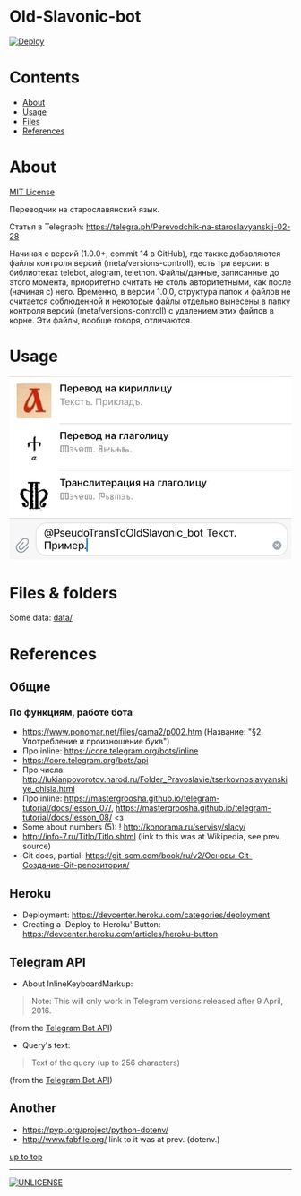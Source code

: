 <a id="top"></a>

# Old-Slavonic-bot

<!-- only at public GitHub repository: -->
[![Deploy](https://www.herokucdn.com/deploy/button.svg)](https://heroku.com/deploy) 

<!-- [![Deploy](https://www.herokucdn.com/deploy/button.svg)](https://heroku.com/deploy?template=https://github.com/1-1-1-1-1-1-1-1/Old-Slavonic-bot) -->

# Contents
 + [About](#about)
 + [Usage](#usage)
 + [Files](#files)
 + [References](#references)

# About
<a id="about"></a>
[MIT License](LICENSE)

Переводчик на старославянский язык.

Статья в Telegraph:
https://telegra.ph/Perevodchik-na-staroslavyanskij-02-28

Начиная с версий (1.0.0+, commit 14 в GitHub), где также добавляются файлы контроля версий (meta/versions-controll), есть три версии: в библиотеках telebot, aiogram, telethon. Файлы/данные, записанные до этого момента, приоритетно считать не столь авторитетными, как после (начиная с) него.  Временно, в версии 1.0.0, структура папок и файлов не считается соблюденной и некоторые файлы отдельно вынесены в папку контроля версий (meta/versions-controll) с удалением этих файлов в корне. Эти файлы, вообще говоря, отличаются.

# Usage
<a id="usage"></a>
![Пример перевода слова](meta/media/usage-trans.jpg)

# Files & folders
<a id="files"></a>
Some data: [data/](data/)

# References
<a id="references"></a>

Общие
-----

### По функциям, работе бота

 * https://www.ponomar.net/files/gama2/p002.htm (Название: "§2. Употребление и произношение букв")
 * Про inline: https://core.telegram.org/bots/inline
 * https://core.telegram.org/bots/api
 * Про числа: http://lukianpovorotov.narod.ru/Folder_Pravoslavie/tserkovnoslavyanskiye_chisla.html
 * Про inline: https://mastergroosha.github.io/telegram-tutorial/docs/lesson_07/,
   https://mastergroosha.github.io/telegram-tutorial/docs/lesson_08/
   <з
 * Some about numbers (5): ! http://konorama.ru/servisy/slacy/
 * http://info-7.ru/Titlo/Titlo.shtml (link to this was at Wikipedia, see prev. source)
 * Git docs, partial: https://git-scm.com/book/ru/v2/Основы-Git-Создание-Git-репозитория/

Heroku
------
 * Deployment: https://devcenter.heroku.com/categories/deployment
 * Creating a 'Deploy to Heroku' Button: https://devcenter.heroku.com/articles/heroku-button

Telegram API
------------
 * About InlineKeyboardMarkup:
 > Note: This will only work in Telegram versions released after 9 April, 2016.

 (from the [Telegram Bot API])

 * Query's text: 
 > Text of the query (up to 256 characters)

 (from the [Telegram Bot API])

Another
-------
 * https://pypi.org/project/python-dotenv/
 * http://www.fabfile.org/ link to it was at prev. (dotenv.)
 
[up to top](#top)

[Telegram Bot API]: https://core.telegram.org/bots/api

---
[![UNLICENSE](noc.png)](UNLICENSE)
